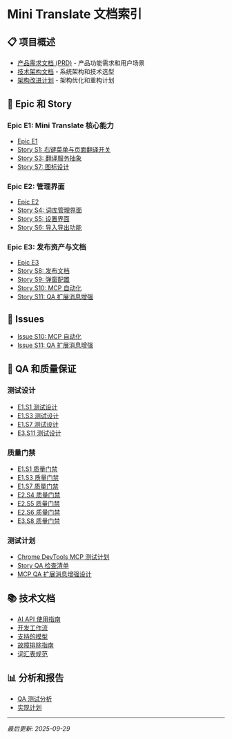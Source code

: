 # Mini Translate 文档索引

## 📋 项目概述
- [产品需求文档 (PRD)](./prd.md) - 产品功能需求和用户场景
- [技术架构文档](./TECHNICAL_ARCHITECTURE.md) - 系统架构和技术选型
- [架构改进计划](./ARCHITECTURE_IMPROVEMENTS.md) - 架构优化和重构计划

## 🎯 Epic 和 Story
### Epic E1: Mini Translate 核心能力
- [Epic E1](./epics/epic-e1-mini-translate-core.md)
- [Story S1: 右键菜单与页面翻译开关](./stories/story-s1-context-menu.md)
- [Story S3: 翻译服务抽象](./stories/story-s3-translation-service.md)
- [Story S7: 图标设计](./stories/story-s7-icon.md)

### Epic E2: 管理界面
- [Epic E2](./epics/epic-e2-management-ui.md)
- [Story S4: 词库管理界面](./stories/story-s4-vocabulary-ui.md)
- [Story S5: 设置界面](./stories/story-s5-settings-ui.md)
- [Story S6: 导入导出功能](./stories/story-s6-import-export.md)

### Epic E3: 发布资产与文档
- [Epic E3](./epics/epic-e3-assets-docs.md)
- [Story S8: 发布文档](./stories/story-s8-release-docs.md)
- [Story S9: 弹窗配置](./stories/story-s9-popup-config.md)
- [Story S10: MCP 自动化](./stories/story-s10-mcp-automation.md)
- [Story S11: QA 扩展消息增强](./stories/story-s11-qa-targeted-tab.md)

## 🐛 Issues
- [Issue S10: MCP 自动化](./issues/issue-s10-mcp-automation.md)
- [Issue S11: QA 扩展消息增强](./issues/issue-s11-qa-targeted-tab.md)

## 🧪 QA 和质量保证
### 测试设计
- [E1.S1 测试设计](./qa/assessments/e1.s1-test-design-20250919.md)
- [E1.S3 测试设计](./qa/assessments/e1.s3-test-design-20250918.md)
- [E1.S7 测试设计](./qa/assessments/e1.s7-test-design-20250918.md)
- [E3.S11 测试设计](./qa/assessments/e3.s11-test-design-20250929.md)

### 质量门禁
- [E1.S1 质量门禁](./qa/gates/e1.s1-context-menu.yml)
- [E1.S3 质量门禁](./qa/gates/e1.s3-translation-service.yml)
- [E1.S7 质量门禁](./qa/gates/e1.s7-icon.yml)
- [E2.S4 质量门禁](./qa/gates/e2.s4-vocabulary-ui.yml)
- [E2.S5 质量门禁](./qa/gates/e2.s5-settings-ui.yml)
- [E2.S6 质量门禁](./qa/gates/e2.s6-import-export.yml)
- [E3.S8 质量门禁](./qa/gates/e3.s8-release-docs.yml)

### 测试计划
- [Chrome DevTools MCP 测试计划](./qa/chrome-devtools-mcp-test-plan.md)
- [Story QA 检查清单](./qa/story-qa-checklist.md)
- [MCP QA 扩展消息增强设计](./qa/mcp-qa-targeted-tab-design.md)

## 📚 技术文档
- [AI API 使用指南](./AI_API_USAGE.md)
- [开发工作流](./DEVELOPMENT_WORKFLOW.md)
- [支持的模型](./SUPPORTED_MODELS.md)
- [故障排除指南](./TROUBLESHOOTING.md)
- [词汇表规范](./vocabulary-spec.md)

## 📊 分析和报告
- [QA 测试分析](./QA_TEST_ANALYSIS.md)
- [实现计划](./IMPLEMENTATION_PLAN.md)

---
*最后更新: 2025-09-29*

